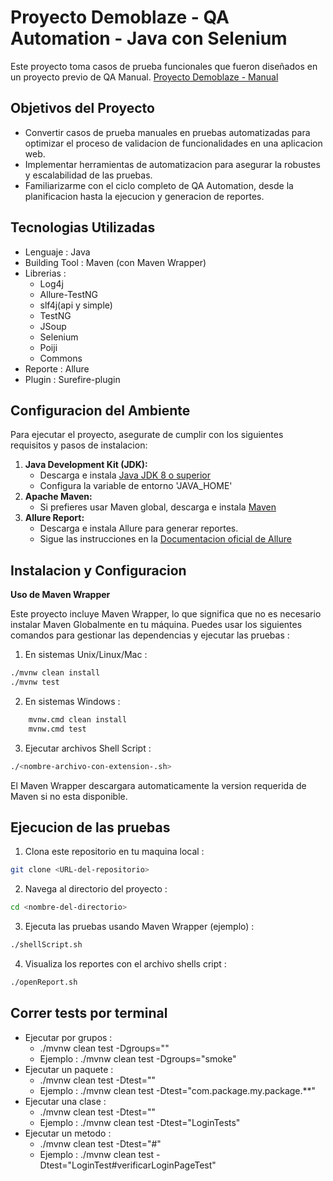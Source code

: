 # Proyecto Demoblaze - QA Automation - Java con Selenium

Este proyecto toma casos de prueba funcionales que fueron diseñados en un proyecto previo de QA Manual.
[Proyecto Demoblaze - Manual](https://drive.google.com/drive/folders/1NNrSTctmmEbDrJe57r2TpkuZCK-QMZbM?usp=sharing)

## Objetivos del Proyecto

- Convertir casos de prueba manuales en pruebas automatizadas para optimizar el proceso de validacion de funcionalidades en una aplicacion web. 
- Implementar herramientas de automatizacion para asegurar la robustes y escalabilidad de las pruebas.
- Familiarizarme con el ciclo completo de QA Automation, desde la planificacion hasta la ejecucion y generacion de reportes. 

## Tecnologias Utilizadas

- Lenguaje : Java
- Building Tool : Maven (con Maven Wrapper)
- Librerias : 
    - Log4j 
    - Allure-TestNG 
    - slf4j(api y simple) 
    - TestNG 
    - JSoup 
    - Selenium 
    - Poiji 
    - Commons
- Reporte : Allure
- Plugin : Surefire-plugin

## Configuracion del Ambiente

Para ejecutar el proyecto, asegurate de cumplir con los siguientes requisitos y pasos de instalacion:

1. **Java Development Kit (JDK):**
    - Descarga e instala [Java JDK 8 o superior](https://www.oracle.com/java/technologies/javase-downloads.html)
    - Configura la variable de entorno 'JAVA_HOME'
2. **Apache Maven:**
    - Si prefieres usar Maven global, descarga e instala [Maven](https://maven.apache.org/download.cgi)
3. **Allure Report:**
    - Descarga e instala Allure para generar reportes.
    - Sigue las instrucciones en la [Documentacion oficial de Allure](https://docs.qameta.io/allure/)

## Instalacion y Configuracion

**Uso de Maven Wrapper**

Este proyecto incluye Maven Wrapper, lo que significa que no es necesario instalar Maven Globalmente en tu máquina. Puedes usar los siguientes comandos para gestionar las dependencias y ejecutar las pruebas :

1. En sistemas Unix/Linux/Mac :
``` bash
./mvnw clean install
./mvnw test
```

2. En sistemas Windows :
``` bash
    mvnw.cmd clean install
    mvnw.cmd test
```

3. Ejecutar archivos Shell Script :
``` bash
./<nombre-archivo-con-extension-.sh>
```

El Maven Wrapper descargara automaticamente la version requerida de Maven si no esta disponible. 

## Ejecucion de las pruebas 

1. Clona este repositorio en tu maquina local :
``` bash
git clone <URL-del-repositorio>
```

2. Navega al directorio del proyecto :
``` bash
cd <nombre-del-directorio>
```

3. Ejecuta las pruebas usando Maven Wrapper (ejemplo) :
``` bash
./shellScript.sh
```

4. Visualiza los reportes con el archivo shells cript :
``` bash
./openReport.sh
```

## Correr tests por terminal

- Ejecutar por grupos : 
    - ./mvnw clean test -Dgroups="<nombre-del-grupo>"
    - Ejemplo : ./mvnw clean test -Dgroups="smoke"
- Ejecutar un paquete : 
    - ./mvnw clean test -Dtest="<package>"
    - Ejemplo : ./mvnw clean test -Dtest="com.package.my.package.**"
- Ejecutar una clase :
    - ./mvnw clean test -Dtest="<nombre-de-la-clase>"
    - Ejemplo : ./mvnw clean test -Dtest="LoginTests"
- Ejecutar un metodo :
    - ./mvnw clean test -Dtest="<nombre-de-la-clase>#<nombre-del-metodo>"
    - Ejemplo : ./mvnw clean test -Dtest="LoginTest#verificarLoginPageTest"